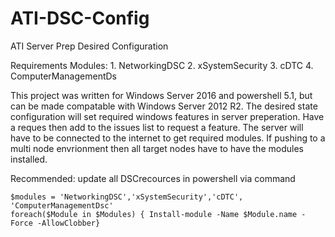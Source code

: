 # ATI-DSC-Config
ATI Server Prep Desired Configuration

Requirements
  Modules:
    1.  NetworkingDSC
    2.  xSystemSecurity
    3.  cDTC
    4.  ComputerManagementDs
    
This project was written for Windows Server 2016 and powershell 5.1, but can be made compatable with Windows Server 2012 R2. The desired state configuration will set required windows features in server preperation. Have a reques then add to the issues list to request a feature. The server will have to be connected to the internet to get required modules. If pushing to a multi node envrionment then all target nodes have to have the modules installed.
  
Recommended: update all DSCrecources in powershell via command 
  
    $modules = 'NetworkingDSC','xSystemSecurity','cDTC', 'ComputerManagementDsc'
    foreach($Module in $Modules) { Install-module -Name $Module.name -Force -AllowClobber}

